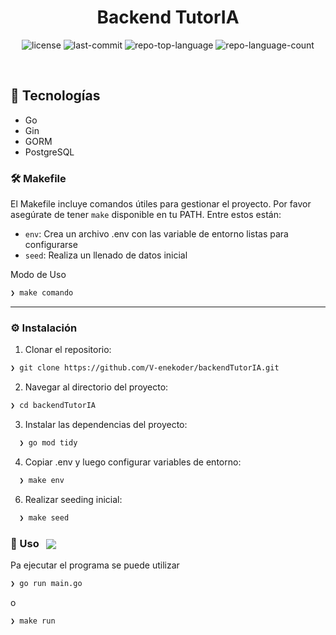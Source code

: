 
<p align="center"><h1 align="center">Backend TutorIA</h1></p>
<p align="center">

</p>
<p align="center">
	<img src="https://img.shields.io/github/license/NetKBs/backend-review-app?style=default&logo=opensourceinitiative&logoColor=white&color=0080ff" alt="license">
	<img src="https://img.shields.io/github/last-commit/NetKBs/backend-review-app?style=default&logo=git&logoColor=white&color=0080ff" alt="last-commit">
	<img src="https://img.shields.io/github/languages/top/NetKBs/backend-review-app?style=default&color=0080ff" alt="repo-top-language">
	<img src="https://img.shields.io/github/languages/count/NetKBs/backend-review-app?style=default&color=0080ff" alt="repo-language-count">
</p>
<p align="center"><!-- default option, no dependency badges. -->
</p>
<p align="center">
	<!-- default option, no dependency badges. -->
</p>
<br>

## 🚀 Tecnologías

* Go
* Gin
* GORM
* PostgreSQL


### 🛠️ Makefile

El Makefile incluye comandos útiles para gestionar el proyecto. Por favor asegúrate de tener `make` disponible en tu PATH. Entre estos están:

* `env`: Crea un archivo .env con las variable de entorno listas para configurarse
* `seed`: Realiza un llenado de datos inicial

Modo de Uso
```sh
❯ make comando
```
---

### ⚙️ Instalación


1. Clonar el repositorio:
```sh
❯ git clone https://github.com/V-enekoder/backendTutorIA.git
```

2. Navegar al directorio del proyecto:
```sh
❯ cd backendTutorIA
```

3. Instalar las dependencias del proyecto:
```sh
  ❯ go mod tidy
```
4. Copiar .env y luego configurar variables de entorno:
```sh
  ❯ make env
```
6. Realizar seeding inicial:
```sh
  ❯ make seed
```


### 🤖 Uso &nbsp; [<img align="center" src="https://img.shields.io/badge/Go-00ADD8.svg?style={badge_style}&logo=go&logoColor=white" />](https://golang.org/)

Pa ejecutar el programa se puede utilizar 

```sh
❯ go run main.go
```
o
```sh
❯ make run
```
